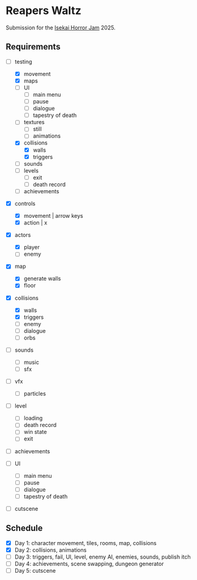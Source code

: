 # Reapers Waltz

Submission for the [Isekai Horror Jam](https://itch.io/jam/isekai-horror-jam) 2025.

## Requirements

- [ ] testing
  - [x] movement
  - [x] maps
  - [ ] UI
    - [ ] main menu
    - [ ] pause
    - [ ] dialogue
    - [ ] tapestry of death
  - [ ] textures
    - [ ] still
    - [ ] animations
  - [x] collisions
    - [x] walls
    - [x] triggers
  - [ ] sounds
  - [ ] levels
    - [ ] exit
    - [ ] death record
  - [ ] achievements
- [x] controls
  - [x] movement  | arrow keys
  - [x] action    | x
- [x] actors
  - [x] player
  - [ ] enemy
- [x] map
  - [x] generate walls
  - [x] floor
- [x] collisions
  - [x] walls
  - [x] triggers
  - [ ] enemy
  - [ ] dialogue
  - [ ] orbs
- [ ] sounds
  - [ ] music
  - [ ] sfx
- [ ] vfx
  - [ ] particles
- [ ] level
  - [ ] loading
  - [ ] death record
  - [ ] win state
  - [ ] exit
- [ ] achievements
- [ ] UI
  - [ ] main menu
  - [ ] pause
  - [ ] dialogue
  - [ ] tapestry of death
- [ ] cutscene


## Schedule

- [x] Day 1: character movement, tiles, rooms, map, collisions
- [x] Day 2: collisions, animations
- [ ] Day 3: triggers, fail, UI, level, enemy AI, enemies, sounds, publish itch
- [ ] Day 4: achievements, scene swapping, dungeon generator
- [ ] Day 5: cutscene
